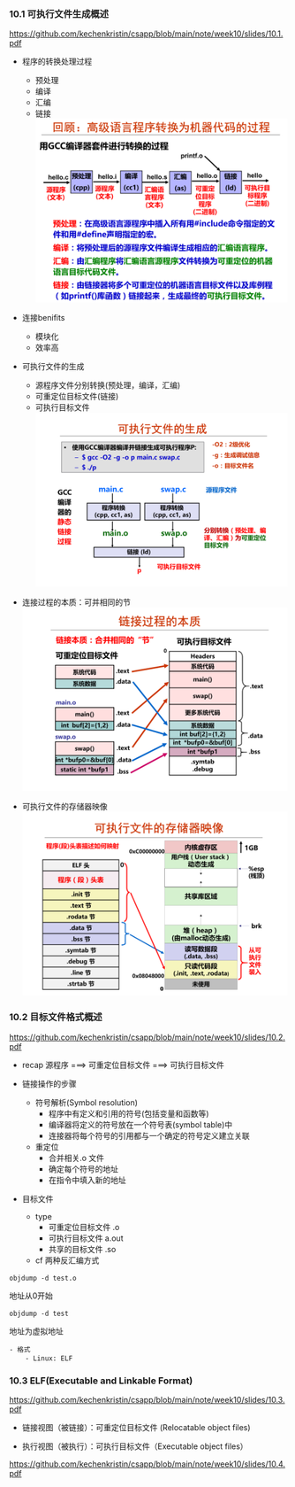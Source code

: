 ### 10.1 可执行文件生成概述
https://github.com/kechenkristin/csapp/blob/main/note/week10/slides/10.1.pdf
- 程序的转换处理过程
	- 预处理
	- 编译
	- 汇编
	- 链接
![avatar](https://github.com/kechenkristin/imagesGitHub/blob/main/notes/csapp/compileprocess.png)

- 连接benifits
	- 模块化
	- 效率高

- 可执行文件的生成
	- 源程序文件分别转换(预处理，编译，汇编)
	- 可重定位目标文件(链接)
	- 可执行目标文件
![avatar](https://github.com/kechenkristin/imagesGitHub/blob/main/notes/csapp/link1.png)

- 连接过程的本质：可并相同的节
![avatar](https://github.com/kechenkristin/imagesGitHub/blob/main/notes/csapp/link2.png)

- 可执行文件的存储器映像
![avatar](https://github.com/kechenkristin/imagesGitHub/blob/main/notes/csapp/link3.png)


### 10.2 目标文件格式概述
https://github.com/kechenkristin/csapp/blob/main/note/week10/slides/10.2.pdf
- recap 源程序 ===> 可重定位目标文件 ===> 可执行目标文件

- 链接操作的步骤
	- 符号解析(Symbol resolution)
		- 程序中有定义和引用的符号(包括变量和函数等)
		- 编译器将定义的符号放在一个符号表(symbol table)中
		- 连接器将每个符号的引用都与一个确定的符号定义建立关联
	- 重定位
		- 合并相关.o 文件
		- 确定每个符号的地址
		- 在指令中填入新的地址

- 目标文件
	- type
		- 可重定位目标文件 .o
		- 可执行目标文件 a.out
		- 共享的目标文件 .so
	- cf 两种反汇编方式
```
objdump -d test.o	
```
地址从0开始

```
objdump -d test
```
地址为虚拟地址

	- 格式
		- Linux: ELF

### 10.3 ELF(Executable and Linkable Format)
https://github.com/kechenkristin/csapp/blob/main/note/week10/slides/10.3.pdf
- 链接视图（被链接）：可重定位目标文件 (Relocatable object files)

- 执行视图（被执行）：可执行目标文件（Executable object files）

https://github.com/kechenkristin/csapp/blob/main/note/week10/slides/10.4.pdf
